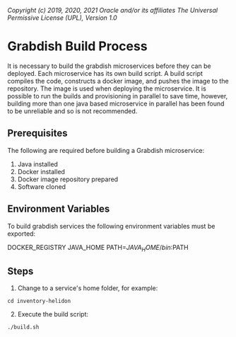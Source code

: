 _Copyright (c) 2019, 2020, 2021 Oracle and/or its affiliates The Universal Permissive License (UPL), Version 1.0_  

# Grabdish Build Process

It is necessary to build the grabdish microservices before they can be deployed.  Each microservice has its own build script.  A build script compiles the code, constructs a docker image, and pushes the image to the repository.  The image is used when deploying the microservice.  It is possible to run the builds and provisioning in parallel to save time, however, building more than one java based microservice in parallel has been found to be unreliable and so is not recommended.

## Prerequisites

The following are required before building a Grabdish microservice:

1. Java installed
2. Docker installed
3. Docker image repository prepared
4. Software cloned

## Environment Variables

To build grabdish services the following environment variables must be exported:

DOCKER_REGISTRY
JAVA_HOME
PATH=${JAVA_HOME}/bin:$PATH

## Steps

1. Change to a service's home folder, for example:

```
cd inventory-helidon
```

2. Execute the build script:

```
./build.sh
```
